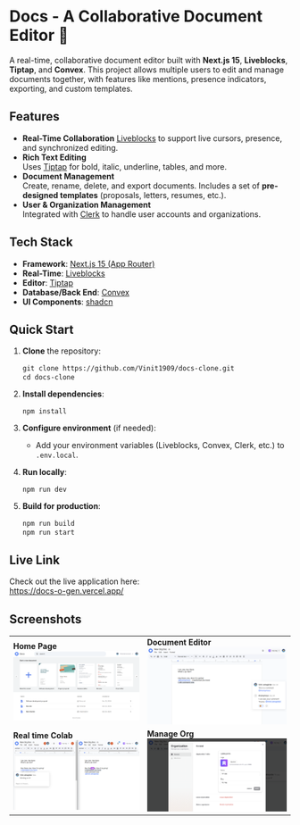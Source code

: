 # Docs - A Collaborative Document Editor 📄

A real-time, collaborative document editor built with **Next.js 15**, **Liveblocks**, **Tiptap**, and **Convex**. This project allows multiple users to edit and manage documents together, with features like mentions, presence indicators, exporting, and custom templates.

## Features

- **Real-Time Collaboration**
  [Liveblocks](https://liveblocks.io/) to support live cursors, presence, and synchronized editing.
- **Rich Text Editing**  
  Uses [Tiptap](https://tiptap.dev/) for bold, italic, underline, tables, and more.
- **Document Management**  
  Create, rename, delete, and export documents. Includes a set of **pre-designed templates** (proposals, letters, resumes, etc.).
- **User & Organization Management**  
  Integrated with [Clerk](https://clerk.com/) to handle user accounts and organizations.

## Tech Stack

- **Framework**: [Next.js 15 (App Router)](https://nextjs.org/)
- **Real-Time**: [Liveblocks](https://liveblocks.io/)
- **Editor**: [Tiptap](https://tiptap.dev/)
- **Database/Back End**: [Convex](https://convex.dev/)
- **UI Components**: [shadcn](https://ui.shadcn.com/)

## Quick Start

1. **Clone** the repository:
   ```
   git clone https://github.com/Vinit1909/docs-clone.git
   cd docs-clone
   ```
2. **Install dependencies**:
   ```
   npm install
   ```
3. **Configure environment** (if needed):
   - Add your environment variables (Liveblocks, Convex, Clerk, etc.) to `.env.local`.

4. **Run locally**:
   ```
   npm run dev
   ```
5. **Build for production**:
   ```
   npm run build
   npm run start
   ```

## Live Link
Check out the live application here:  
https://docs-o-gen.vercel.app/

## Screenshots

|  |  |
|---|---|
| **Home Page**<br>[![Home Page](./public/docs-home.png)](./public/docs-home.png) | **Document Editor**<br>[![Document Editor](./public/docs-editor.png)](./public/docs-editor.png) |
| **Real time Colab**<br>[![Real time Colab](./public/docs-realtime.png)](./public/docs-realtime.png) | **Manage Org**<br>[![Manage Orgs](./public/docs-manageorg.png)](./public/docs-manageorg.png)|
